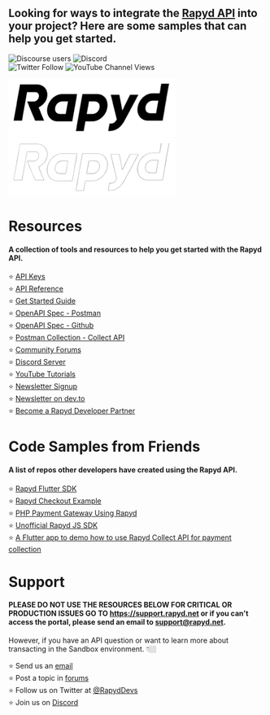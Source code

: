 
## Looking for ways to integrate the [Rapyd API](https://rapyd.net) into your project? Here are some samples that can help you get started. 

<img alt="Discourse users" src="https://img.shields.io/discourse/users?server=https%3A%2F%2Fcommunity.rapyd.net"> ![Discord](https://img.shields.io/discord/930903327024238622) <br>
![Twitter Follow](https://img.shields.io/twitter/follow/rapyddevs?style=social) ![YouTube Channel Views](https://img.shields.io/youtube/channel/views/UCzqD46wVaSACHkUcB3eCjLg) <br>

![Github Light](https://github.com/Rapyd-Samples/learning-resources/blob/main/gitjhub-logo-dk%402x.png#gh-light-mode-only)
![Github Dark](https://github.com/Rapyd-Samples/learning-resources/blob/main/gitjhub-logo-light%402x.png#gh-dark-mode-only)

# Resources
#### A collection of tools and resources to help you get started with the Rapyd API. 

 ⭐️ [API Keys](https://dashboard.rapyd.net/sign-up)<br>
 ⭐️ [API Reference](https://docs.rapyd.net/en/api-reference.html)<br>
 ⭐️ [Get Started Guide](https://docs.rapyd.net/en/get-started.html)<br>
 ⭐️ [OpenAPI Spec - Postman](https://www.postman.com/rapyd-dev)<br>
 ⭐️ [OpenAPI Spec - Github](https://github.com/Rapyd-Samples/RapydOpenAPI)<br>
 ⭐️ [Postman Collection - Collect API](https://app.getpostman.com/run-collection/da7a791364dd5ca5520a?utm_source=postman&utm_medium=cpc&utm_campaign=collection-use#?env[Rapyd%20Sandbox%20Environment]=W3sia2V5IjoicmFweWRfYWNjZXNzX2tleSIsInZhbHVlIjoiPGVudGVyIGFjY2VzcyBrZXkgaGVyZT4iLCJlbmFibGVkIjp0cnVlfSx7ImtleSI6InJhcHlkX3NlY3JldF9rZXkiLCJ2YWx1ZSI6IjxlbnRlciBzZWNyZXQga2V5IGhlcmU+IiwiZW5hYmxlZCI6dHJ1ZX0seyJrZXkiOiJiYXNlX3VyaSIsInZhbHVlIjoiaHR0cHM6Ly9zYW5kYm94YXBpLnJhcHlkLm5ldC92MSIsImVuYWJsZWQiOnRydWV9XQ==)<br>
 ⭐️ [Community Forums](https://community.rapyd.net)<br>
 ⭐️ [Discord Server](https://discord.rapyd.com)<br>
 ⭐️ [YouTube Tutorials](https://www.youtube.com/channel/UCzqD46wVaSACHkUcB3eCjLg)<br>
 ⭐️ [Newsletter Signup](https://go.rapyd.net/dev-newsletter)<br>
 ⭐️ [Newsletter on dev.to](https://dev.to/rapyd)<br>
 ⭐️ [Become a Rapyd Developer Partner](https://www.rapyd.net/company/partners/developer-partner-program/)


# Code Samples from Friends
#### A list of repos other developers have created using the Rapyd API. 

⭐️ [Rapyd Flutter SDK](https://github.com/sbis04/rapyd_sdk_flutter?ref=flutterawesome.com)<br>
⭐️ [Rapyd Checkout Example](https://github.com/amacgregor/rapyd_checkout_example)<br>
⭐️ [PHP Payment Gateway Using Rapyd](https://github.com/Samuel-2626/php-payment-gateway-using-rapyd)<br>
⭐️ [Unofficial Rapyd JS SDK](https://github.com/domingosl/rapyd-node-sdk)<br>
⭐️ [A Flutter app to demo how to use Rapyd Collect API for payment collection](https://github.com/rexfordnyrk/donation)

# Support
#### PLEASE DO NOT USE THE RESOURCES BELOW FOR CRITICAL OR PRODUCTION ISSUES GO TO https://support.rapyd.net or if you can't access the portal, please send an email to support@rapyd.net.

However, if you have an API question or want to learn more about transacting in the Sandbox environment. 👇🏼

⭐️ Send us an [email](mailto:community@rapyd.net)<br>
⭐️ Post a topic in [forums](https://community.rapyd.net)<br>
⭐️ Follow us on Twitter at [@RapydDevs](https://twitter.com/RapydDevs)<br>
⭐️ Join us on [Discord](https://discord.com/invite/Sq38qzcYHv)
